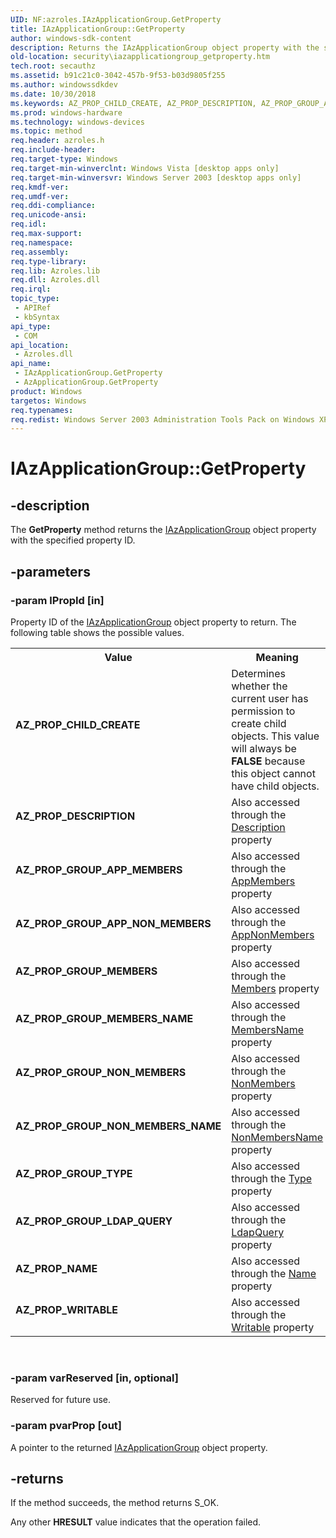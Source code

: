```yaml
---
UID: NF:azroles.IAzApplicationGroup.GetProperty
title: IAzApplicationGroup::GetProperty
author: windows-sdk-content
description: Returns the IAzApplicationGroup object property with the specified property ID.
old-location: security\iazapplicationgroup_getproperty.htm
tech.root: secauthz
ms.assetid: b91c21c0-3042-457b-9f53-b03d9805f255
ms.author: windowssdkdev
ms.date: 10/30/2018
ms.keywords: AZ_PROP_CHILD_CREATE, AZ_PROP_DESCRIPTION, AZ_PROP_GROUP_APP_MEMBERS, AZ_PROP_GROUP_APP_NON_MEMBERS, AZ_PROP_GROUP_LDAP_QUERY, AZ_PROP_GROUP_MEMBERS, AZ_PROP_GROUP_MEMBERS_NAME, AZ_PROP_GROUP_NON_MEMBERS, AZ_PROP_GROUP_NON_MEMBERS_NAME, AZ_PROP_GROUP_TYPE, AZ_PROP_NAME, AZ_PROP_WRITABLE, AzApplicationGroup object [Security],GetProperty method, GetProperty, GetProperty method [Security], GetProperty method [Security],AzApplicationGroup object, GetProperty method [Security],IAzApplicationGroup interface, IAzApplicationGroup interface [Security],GetProperty method, IAzApplicationGroup.GetProperty, IAzApplicationGroup::GetProperty, azroles/IAzApplicationGroup::GetProperty, security.iazapplicationgroup_getproperty
ms.prod: windows-hardware
ms.technology: windows-devices
ms.topic: method
req.header: azroles.h
req.include-header: 
req.target-type: Windows
req.target-min-winverclnt: Windows Vista [desktop apps only]
req.target-min-winversvr: Windows Server 2003 [desktop apps only]
req.kmdf-ver: 
req.umdf-ver: 
req.ddi-compliance: 
req.unicode-ansi: 
req.idl: 
req.max-support: 
req.namespace: 
req.assembly: 
req.type-library: 
req.lib: Azroles.lib
req.dll: Azroles.dll
req.irql: 
topic_type:
 - APIRef
 - kbSyntax
api_type:
 - COM
api_location:
 - Azroles.dll
api_name:
 - IAzApplicationGroup.GetProperty
 - AzApplicationGroup.GetProperty
product: Windows
targetos: Windows
req.typenames: 
req.redist: Windows Server 2003 Administration Tools Pack on Windows XP
---
```


# IAzApplicationGroup::GetProperty


## -description


The <b>GetProperty</b> method returns the <a href="https://msdn.microsoft.com/en-us/library/Aa377253(v=VS.85).aspx">IAzApplicationGroup</a> object property  with the specified property ID.


## -parameters




### -param lPropId [in]

Property ID of the <a href="https://msdn.microsoft.com/en-us/library/Aa377253(v=VS.85).aspx">IAzApplicationGroup</a> object property  to return. The following table shows the possible values.

<table>
<tr>
<th>Value</th>
<th>Meaning</th>
</tr>
<tr>
<td width="40%"><a id="AZ_PROP_CHILD_CREATE"></a><a id="az_prop_child_create"></a><dl>
<dt><b>AZ_PROP_CHILD_CREATE</b></dt>
</dl>
</td>
<td width="60%">
Determines whether the current user has permission to create child objects. This value will always be <b>FALSE</b> because this object cannot have child objects.

</td>
</tr>
<tr>
<td width="40%"><a id="AZ_PROP_DESCRIPTION"></a><a id="az_prop_description"></a><dl>
<dt><b>AZ_PROP_DESCRIPTION</b></dt>
</dl>
</td>
<td width="60%">
Also accessed through the <a href="https://msdn.microsoft.com/en-us/library/Aa377313(v=VS.85).aspx">Description</a> property

</td>
</tr>
<tr>
<td width="40%"><a id="AZ_PROP_GROUP_APP_MEMBERS"></a><a id="az_prop_group_app_members"></a><dl>
<dt><b>AZ_PROP_GROUP_APP_MEMBERS</b></dt>
</dl>
</td>
<td width="60%">
Also accessed through the <a href="https://msdn.microsoft.com/en-us/library/Aa377304(v=VS.85).aspx">AppMembers</a> property

</td>
</tr>
<tr>
<td width="40%"><a id="AZ_PROP_GROUP_APP_NON_MEMBERS"></a><a id="az_prop_group_app_non_members"></a><dl>
<dt><b>AZ_PROP_GROUP_APP_NON_MEMBERS</b></dt>
</dl>
</td>
<td width="60%">
Also accessed through the <a href="https://msdn.microsoft.com/en-us/library/Aa377305(v=VS.85).aspx">AppNonMembers</a> property

</td>
</tr>
<tr>
<td width="40%"><a id="AZ_PROP_GROUP_MEMBERS"></a><a id="az_prop_group_members"></a><dl>
<dt><b>AZ_PROP_GROUP_MEMBERS</b></dt>
</dl>
</td>
<td width="60%">
Also accessed through the <a href="https://msdn.microsoft.com/en-us/library/Aa377316(v=VS.85).aspx">Members</a> property

</td>
</tr>
<tr>
<td width="40%"><a id="AZ_PROP_GROUP_MEMBERS_NAME"></a><a id="az_prop_group_members_name"></a><dl>
<dt><b>AZ_PROP_GROUP_MEMBERS_NAME</b></dt>
</dl>
</td>
<td width="60%">
Also accessed through the <a href="https://msdn.microsoft.com/en-us/library/Aa377317(v=VS.85).aspx">MembersName</a> property

</td>
</tr>
<tr>
<td width="40%"><a id="AZ_PROP_GROUP_NON_MEMBERS"></a><a id="az_prop_group_non_members"></a><dl>
<dt><b>AZ_PROP_GROUP_NON_MEMBERS</b></dt>
</dl>
</td>
<td width="60%">
Also accessed through the <a href="https://msdn.microsoft.com/en-us/library/Aa377319(v=VS.85).aspx">NonMembers</a> property

</td>
</tr>
<tr>
<td width="40%"><a id="AZ_PROP_GROUP_NON_MEMBERS_NAME"></a><a id="az_prop_group_non_members_name"></a><dl>
<dt><b>AZ_PROP_GROUP_NON_MEMBERS_NAME</b></dt>
</dl>
</td>
<td width="60%">
Also accessed through the <a href="https://msdn.microsoft.com/en-us/library/Aa377320(v=VS.85).aspx">NonMembersName</a> property

</td>
</tr>
<tr>
<td width="40%"><a id="AZ_PROP_GROUP_TYPE"></a><a id="az_prop_group_type"></a><dl>
<dt><b>AZ_PROP_GROUP_TYPE</b></dt>
</dl>
</td>
<td width="60%">
Also accessed through the <a href="https://msdn.microsoft.com/en-us/library/Aa377323(v=VS.85).aspx">Type</a> property

</td>
</tr>
<tr>
<td width="40%"><a id="AZ_PROP_GROUP_LDAP_QUERY"></a><a id="az_prop_group_ldap_query"></a><dl>
<dt><b>AZ_PROP_GROUP_LDAP_QUERY</b></dt>
</dl>
</td>
<td width="60%">
Also accessed through the <a href="https://msdn.microsoft.com/en-us/library/Aa377315(v=VS.85).aspx">LdapQuery</a> property

</td>
</tr>
<tr>
<td width="40%"><a id="AZ_PROP_NAME"></a><a id="az_prop_name"></a><dl>
<dt><b>AZ_PROP_NAME</b></dt>
</dl>
</td>
<td width="60%">
Also accessed through the <a href="https://msdn.microsoft.com/en-us/library/Aa377318(v=VS.85).aspx">Name</a> property

</td>
</tr>
<tr>
<td width="40%"><a id="AZ_PROP_WRITABLE"></a><a id="az_prop_writable"></a><dl>
<dt><b>AZ_PROP_WRITABLE</b></dt>
</dl>
</td>
<td width="60%">
Also accessed through the <a href="https://msdn.microsoft.com/en-us/library/Aa377324(v=VS.85).aspx">Writable</a> property

</td>
</tr>
</table>
 


### -param varReserved [in, optional]

Reserved for future use.


### -param pvarProp [out]

A pointer to the returned <a href="https://msdn.microsoft.com/en-us/library/Aa377253(v=VS.85).aspx">IAzApplicationGroup</a> object property.


## -returns



 If the method succeeds, the method returns S_OK.

Any other <b>HRESULT</b> value indicates that the operation failed.



